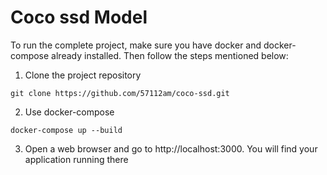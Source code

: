 # Coco ssd Model

To run the complete project, make sure you have docker and docker-compose already installed. Then follow the steps mentioned below:

1) Clone the project repository

```
git clone https://github.com/57112am/coco-ssd.git
```

2) Use docker-compose

```
docker-compose up --build
```

3) Open a web browser and go to http://localhost:3000. You will find your application running there